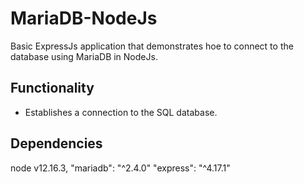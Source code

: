# MariaDB-NodeJs
Basic ExpressJs application that demonstrates hoe to connect to the database using MariaDB in NodeJs.

## Functionality
- Establishes a connection to the SQL database.

## Dependencies
  node v12.16.3,
  "mariadb": "^2.4.0"
  "express": "^4.17.1"
